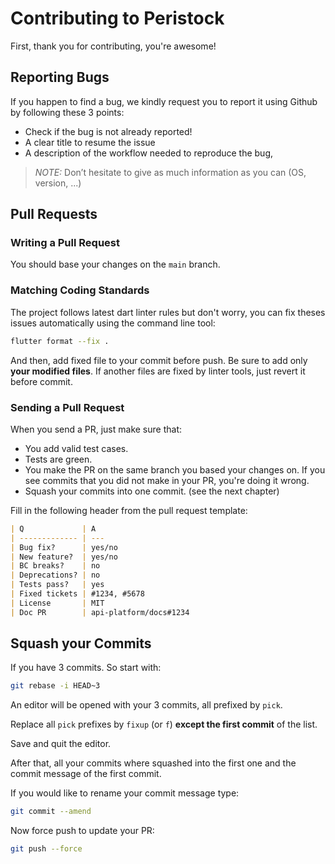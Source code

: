 # Contributing to Peristock

First, thank you for contributing, you're awesome!

## Reporting Bugs

If you happen to find a bug, we kindly request you to report it using Github by following these 3 points:

  * Check if the bug is not already reported!
  * A clear title to resume the issue
  * A description of the workflow needed to reproduce the bug,

> _NOTE:_ Don’t hesitate to give as much information as you can (OS, version, ...)

## Pull Requests

### Writing a Pull Request

You should base your changes on the `main` branch.

### Matching Coding Standards

The project follows latest dart linter rules but don't worry, you can fix theses issues automatically using the command line tool:

```bash
flutter format --fix .
```

And then, add fixed file to your commit before push.
Be sure to add only **your modified files**. If another files are fixed by linter tools, just revert it before commit.

### Sending a Pull Request

When you send a PR, just make sure that:

* You add valid test cases.
* Tests are green.
* You make the PR on the same branch you based your changes on. If you see commits
  that you did not make in your PR, you're doing it wrong.
* Squash your commits into one commit. (see the next chapter)

Fill in the following header from the pull request template:

```markdown
| Q             | A
| ------------- | ---
| Bug fix?      | yes/no
| New feature?  | yes/no
| BC breaks?    | no
| Deprecations? | no
| Tests pass?   | yes
| Fixed tickets | #1234, #5678
| License       | MIT
| Doc PR        | api-platform/docs#1234
```

## Squash your Commits

If you have 3 commits. So start with:

```bash
git rebase -i HEAD~3
```

An editor will be opened with your 3 commits, all prefixed by `pick`.

Replace all `pick` prefixes by `fixup` (or `f`) **except the first commit** of the list.

Save and quit the editor.

After that, all your commits where squashed into the first one and the commit message of the first commit.

If you would like to rename your commit message type:

```bash
git commit --amend
```

Now force push to update your PR:

```bash
git push --force
```